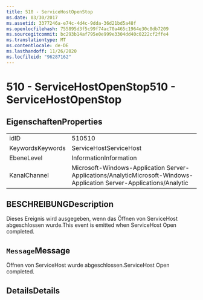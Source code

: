 ```yaml
---
title: 510 - ServiceHostOpenStop
ms.date: 03/30/2017
ms.assetid: 3377246a-e74c-4d4c-9dda-36d21bd5a48f
ms.openlocfilehash: 755895d3f5c99f74ac70a465c1964e30c8db7209
ms.sourcegitcommit: bc293b14af795e0e999e3304dd40c0222cf2ffe4
ms.translationtype: MT
ms.contentlocale: de-DE
ms.lasthandoff: 11/26/2020
ms.locfileid: "96287162"
---
```

# <a name="510---servicehostopenstop"></a><span data-ttu-id="65a7e-102">510 - ServiceHostOpenStop</span><span class="sxs-lookup"><span data-stu-id="65a7e-102">510 - ServiceHostOpenStop</span></span>

## <a name="properties"></a><span data-ttu-id="65a7e-103">Eigenschaften</span><span class="sxs-lookup"><span data-stu-id="65a7e-103">Properties</span></span>  
  
|||  
|-|-|  
|<span data-ttu-id="65a7e-104">id</span><span class="sxs-lookup"><span data-stu-id="65a7e-104">ID</span></span>|<span data-ttu-id="65a7e-105">510</span><span class="sxs-lookup"><span data-stu-id="65a7e-105">510</span></span>|  
|<span data-ttu-id="65a7e-106">Keywords</span><span class="sxs-lookup"><span data-stu-id="65a7e-106">Keywords</span></span>|<span data-ttu-id="65a7e-107">ServiceHost</span><span class="sxs-lookup"><span data-stu-id="65a7e-107">ServiceHost</span></span>|  
|<span data-ttu-id="65a7e-108">Ebene</span><span class="sxs-lookup"><span data-stu-id="65a7e-108">Level</span></span>|<span data-ttu-id="65a7e-109">Information</span><span class="sxs-lookup"><span data-stu-id="65a7e-109">Information</span></span>|  
|<span data-ttu-id="65a7e-110">Kanal</span><span class="sxs-lookup"><span data-stu-id="65a7e-110">Channel</span></span>|<span data-ttu-id="65a7e-111">Microsoft-Windows-Application Server-Applications/Analytic</span><span class="sxs-lookup"><span data-stu-id="65a7e-111">Microsoft-Windows-Application Server-Applications/Analytic</span></span>|  
  
## <a name="description"></a><span data-ttu-id="65a7e-112">BESCHREIBUNG</span><span class="sxs-lookup"><span data-stu-id="65a7e-112">Description</span></span>  

 <span data-ttu-id="65a7e-113">Dieses Ereignis wird ausgegeben, wenn das Öffnen von ServiceHost abgeschlossen wurde.</span><span class="sxs-lookup"><span data-stu-id="65a7e-113">This event is emitted when ServiceHost Open completed.</span></span>  
  
## <a name="message"></a><span data-ttu-id="65a7e-114">`Message`</span><span class="sxs-lookup"><span data-stu-id="65a7e-114">Message</span></span>  

 <span data-ttu-id="65a7e-115">Öffnen von ServiceHost wurde abgeschlossen.</span><span class="sxs-lookup"><span data-stu-id="65a7e-115">ServiceHost Open completed.</span></span>  
  
## <a name="details"></a><span data-ttu-id="65a7e-116">Details</span><span class="sxs-lookup"><span data-stu-id="65a7e-116">Details</span></span>
